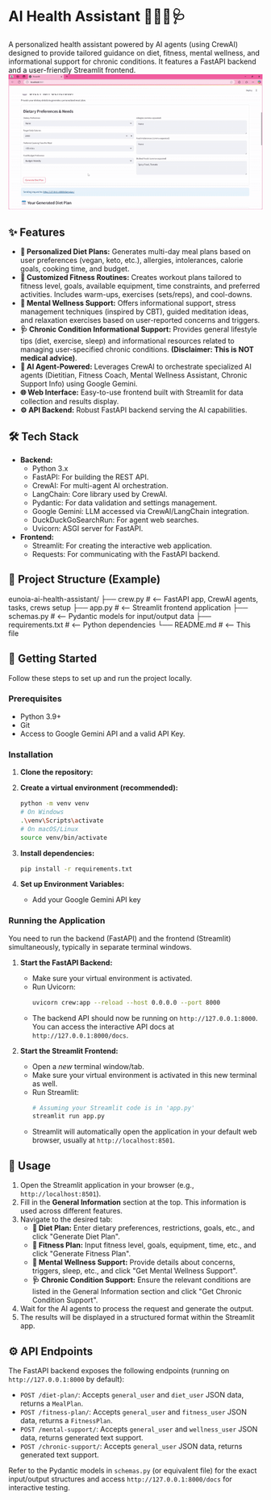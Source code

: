 # AI Health Assistant 🧠🥗🏃🩺

A personalized health assistant powered by AI agents (using CrewAI) designed to provide tailored guidance on diet, fitness, mental wellness, and informational support for chronic conditions. It features a FastAPI backend and a user-friendly Streamlit frontend.
![Eunoia Demo GIF](./health.gif)

## ✨ Features

*   **🥗 Personalized Diet Plans:** Generates multi-day meal plans based on user preferences (vegan, keto, etc.), allergies, intolerances, calorie goals, cooking time, and budget.
*   **🏃 Customized Fitness Routines:** Creates workout plans tailored to fitness level, goals, available equipment, time constraints, and preferred activities. Includes warm-ups, exercises (sets/reps), and cool-downs.
*   **🧠 Mental Wellness Support:** Offers informational support, stress management techniques (inspired by CBT), guided meditation ideas, and relaxation exercises based on user-reported concerns and triggers.
*   **🩺 Chronic Condition Informational Support:** Provides general lifestyle tips (diet, exercise, sleep) and informational resources related to managing user-specified chronic conditions. **(Disclaimer: This is NOT medical advice)**.
*   **🤖 AI Agent-Powered:** Leverages CrewAI to orchestrate specialized AI agents (Dietitian, Fitness Coach, Mental Wellness Assistant, Chronic Support Info) using Google Gemini.
*   **🌐 Web Interface:** Easy-to-use frontend built with Streamlit for data collection and results display.
*   **⚙️ API Backend:** Robust FastAPI backend serving the AI capabilities.

## 🛠️ Tech Stack

*   **Backend:**
    *   Python 3.x
    *   FastAPI: For building the REST API.
    *   CrewAI: For multi-agent AI orchestration.
    *   LangChain: Core library used by CrewAI.
    *   Pydantic: For data validation and settings management.
    *   Google Gemini: LLM accessed via CrewAI/LangChain integration.
    *   DuckDuckGoSearchRun: For agent web searches.
    *   Uvicorn: ASGI server for FastAPI.
*   **Frontend:**
    *   Streamlit: For creating the interactive web application.
    *   Requests: For communicating with the FastAPI backend.


## 📁 Project Structure (Example)
eunoia-ai-health-assistant/
├── crew.py # <-- FastAPI app, CrewAI agents, tasks, crews setup
├── app.py # <-- Streamlit frontend application
├── schemas.py # <-- Pydantic models for input/output data
├── requirements.txt # <-- Python dependencies
└── README.md # <-- This file


## 🚀 Getting Started

Follow these steps to set up and run the project locally.

### Prerequisites

*   Python 3.9+
*   Git
*   Access to Google Gemini API and a valid API Key.

### Installation

1.  **Clone the repository:**

2.  **Create a virtual environment (recommended):**
    ```bash
    python -m venv venv
    # On Windows
    .\venv\Scripts\activate
    # On macOS/Linux
    source venv/bin/activate
    ```

3.  **Install dependencies:**
    ```bash
    pip install -r requirements.txt
    ```

4.  **Set up Environment Variables:**
    *   Add your Google Gemini API key 

### Running the Application

You need to run the backend (FastAPI) and the frontend (Streamlit) simultaneously, typically in separate terminal windows.

1.  **Start the FastAPI Backend:**
    *   Make sure your virtual environment is activated.
    *   Run Uvicorn:
        ```bash
        uvicorn crew:app --reload --host 0.0.0.0 --port 8000
        ```
    *   The backend API should now be running on `http://127.0.0.1:8000`. You can access the interactive API docs at `http://127.0.0.1:8000/docs`.

2.  **Start the Streamlit Frontend:**
    *   Open a *new* terminal window/tab.
    *   Make sure your virtual environment is activated in this new terminal as well.
    *   Run Streamlit:
        ```bash
        # Assuming your Streamlit code is in 'app.py'
        streamlit run app.py
        ```
    *   Streamlit will automatically open the application in your default web browser, usually at `http://localhost:8501`.

## 📝 Usage

1.  Open the Streamlit application in your browser (e.g., `http://localhost:8501`).
2.  Fill in the **General Information** section at the top. This information is used across different features.
3.  Navigate to the desired tab:
    *   **🥗 Diet Plan:** Enter dietary preferences, restrictions, goals, etc., and click "Generate Diet Plan".
    *   **🏃 Fitness Plan:** Input fitness level, goals, equipment, time, etc., and click "Generate Fitness Plan".
    *   **🧠 Mental Wellness Support:** Provide details about concerns, triggers, sleep, etc., and click "Get Mental Wellness Support".
    *   **🩺 Chronic Condition Support:** Ensure the relevant conditions are listed in the General Information section and click "Get Chronic Condition Support".
4.  Wait for the AI agents to process the request and generate the output.
5.  The results will be displayed in a structured format within the Streamlit app.

## ⚙️ API Endpoints

The FastAPI backend exposes the following endpoints (running on `http://127.0.0.1:8000` by default):

*   `POST /diet-plan/`: Accepts `general_user` and `diet_user` JSON data, returns a `MealPlan`.
*   `POST /fitness-plan/`: Accepts `general_user` and `fitness_user` JSON data, returns a `FitnessPlan`.
*   `POST /mental-support/`: Accepts `general_user` and `wellness_user` JSON data, returns generated text support.
*   `POST /chronic-support/`: Accepts `general_user` JSON data, returns generated text support.

Refer to the Pydantic models in `schemas.py` (or equivalent file) for the exact input/output structures and access `http://127.0.0.1:8000/docs` for interactive testing.

